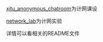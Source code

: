 [xjtu_anonymous_chatroom](xjtu_anonymous_chatroom)为计网课设

[network_lab](network_lab)为计网实验

详情可以看相关的README文件